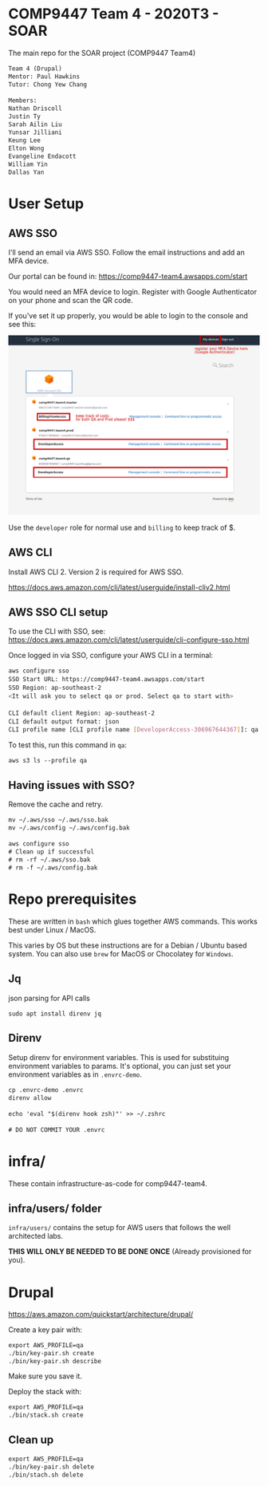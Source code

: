 # COMP9447 Team 4 - 2020T3 - SOAR

The main repo for the SOAR project (COMP9447 Team4)

```
Team 4 (Drupal)
Mentor: Paul Hawkins
Tutor: Chong Yew Chang

Members:
Nathan Driscoll
Justin Ty
Sarah Ailin Liu
Yunsar Jilliani
Keung Lee
Elton Wong
Evangeline Endacott
William Yin
Dallas Yan
```

# User Setup

## AWS SSO

I'll send an email via AWS SSO. Follow the email instructions and add an MFA device.

Our portal can be found in:
https://comp9447-team4.awsapps.com/start

You would need an MFA device to login. Register with Google Authenticator on your phone and scan the QR code.

If you've set it up properly, you would be able to login to the console and see this:

![](doc/img/single-signon.png)

Use the `developer` role for normal use and `billing` to keep track of $.

## AWS CLI

Install AWS CLI 2. Version 2 is required for AWS SSO.

https://docs.aws.amazon.com/cli/latest/userguide/install-cliv2.html

## AWS SSO CLI setup

To use the CLI with SSO, see:
https://docs.aws.amazon.com/cli/latest/userguide/cli-configure-sso.html


Once logged in via SSO, configure your AWS CLI in a terminal:

```sh
aws configure sso
SSO Start URL: https://comp9447-team4.awsapps.com/start
SSO Region: ap-southeast-2
<It will ask you to select qa or prod. Select qa to start with>

CLI default client Region: ap-southeast-2
CLI default output format: json
CLI profile name [CLI profile name [DeveloperAccess-306967644367]]: qa --> THIS IS IMPORTANT! Otherwise you might have to type in a very long profile name...
```

To test this, run this command in `qa`:

```
aws s3 ls --profile qa
```

## Having issues with SSO?

Remove the cache and retry.

```
mv ~/.aws/sso ~/.aws/sso.bak
mv ~/.aws/config ~/.aws/config.bak

aws configure sso
# Clean up if successful
# rm -rf ~/.aws/sso.bak
# rm -f ~/.aws/config.bak
```

# Repo prerequisites

These are written in `bash` which glues together AWS commands. This works best under Linux / MacOS.

This varies by OS but these instructions are for a Debian / Ubuntu based system.
You can also use `brew` for MacOS or Chocolatey for `Windows`.

## Jq
json parsing for API calls

```
sudo apt install direnv jq
```

## Direnv
Setup direnv for environment variables. This is used for substituing environment variables to params.
It's optional, you can just set your environment variables as in `.envrc-demo`.
```
cp .envrc-demo .envrc
direnv allow

echo 'eval "$(direnv hook zsh)"' >> ~/.zshrc

# DO NOT COMMIT YOUR .envrc
```


# infra/ 

These contain infrastructure-as-code for comp9447-team4.

## infra/users/ folder

`infra/users/` contains the setup for AWS users that follows the well architected labs.

**THIS WILL ONLY BE NEEDED TO BE DONE ONCE** (Already provisioned for you).

# Drupal

https://aws.amazon.com/quickstart/architecture/drupal/

Create a key pair with:

```
export AWS_PROFILE=qa
./bin/key-pair.sh create
./bin/key-pair.sh describe
```

Make sure you save it.


Deploy the stack with:

```
export AWS_PROFILE=qa
./bin/stack.sh create
```

## Clean up

```
export AWS_PROFILE=qa
./bin/key-pair.sh delete
./bin/stach.sh delete
```
